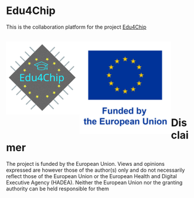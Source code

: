 # Edu4Chip
This is the collaboration platform for the project [Edu4Chip](https://www.ce.cit.tum.de/en/ce/forschung/gebiete/design-electronic-circuits-systems/edu4chip/)

<p><br>
  <img src="edu4chipV1light.png" alt="Edu4Chip Logo" width="200" align="left" />
  <img src="csm_EN_fundedbyEU_VERTICAL_RGB_POS_41c6ffdf7e-1.webp" alt="Funded by the EU" width="250" align="left" \>
</p>

<br />
<br />
<br />
<br />
<br />
<br />
<br />
<br />
<br />

# Disclaimer
The project is funded by the European Union. Views and opinions expressed are however those of the author(s) only and do not necessarily reflect those of the European Union or the European Health and Digital Executive Agency (HADEA). Neither the European Union nor the granting authority can be held responsible for them




